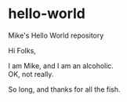 # hello-world
Mike's Hello World repository

Hi Folks,

I am Mike, and I am an alcoholic.  
OK, not really.  

So long, and thanks for all the fish.  
